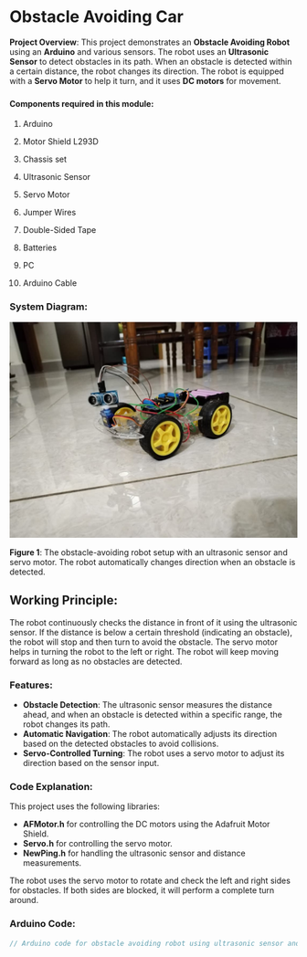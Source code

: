 # Obstacle Avoiding Car


**Project Overview**:
This project demonstrates an **Obstacle Avoiding Robot** using an **Arduino** and various sensors. The robot uses an **Ultrasonic Sensor** to detect obstacles in its path. When an obstacle is detected within a certain distance, the robot changes its direction. The robot is equipped with a **Servo Motor** to help it turn, and it uses **DC motors** for movement.


### <h4>Components required in this module:</h4>
<ol>
  <li><p>Arduino</p></li>
  <li><p>Motor Shield L293D</p></li>
  <li><p>Chassis set</p></li>
  <li><p>Ultrasonic Sensor</p></li>
  <li><p>Servo Motor</p></li>
  <li><p>Jumper Wires</p></li>
  <li><p>Double-Sided Tape</p></li>
  <li><p>Batteries </p></li>
  <li><p>PC</p></li>
  <li><p>Arduino Cable</p></li>
</ol>

### System Diagram:
![Obstacle Avoiding Robot](./project_picture_and_video/car.jpg)

**Figure 1**: The obstacle-avoiding robot setup with an ultrasonic sensor and servo motor. The robot automatically changes direction when an obstacle is detected.

## Working Principle:
The robot continuously checks the distance in front of it using the ultrasonic sensor. If the distance is below a certain threshold (indicating an obstacle), the robot will stop and then turn to avoid the obstacle. The servo motor helps in turning the robot to the left or right. The robot will keep moving forward as long as no obstacles are detected.

### Features:
- **Obstacle Detection**: The ultrasonic sensor measures the distance ahead, and when an obstacle is detected within a specific range, the robot changes its path.
- **Automatic Navigation**: The robot automatically adjusts its direction based on the detected obstacles to avoid collisions.
- **Servo-Controlled Turning**: The robot uses a servo motor to adjust its direction based on the sensor input.

### Code Explanation:
This project uses the following libraries:
- **AFMotor.h** for controlling the DC motors using the Adafruit Motor Shield.
- **Servo.h** for controlling the servo motor.
- **NewPing.h** for handling the ultrasonic sensor and distance measurements.

The robot uses the servo motor to rotate and check the left and right sides for obstacles. If both sides are blocked, it will perform a complete turn around.

### Arduino Code:
```cpp
// Arduino code for obstacle avoiding robot using ultrasonic sensor and motors


